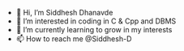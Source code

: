 - 👋 Hi, I’m Siddhesh Dhanavde 
- 👀 I’m interested in coding in C & Cpp and DBMS
- 🌱 I’m currently learning to grow in my interests
- 📫 How to reach me @Siddhesh-D

<!---
Siddhesh-D/Siddhesh-D is a ✨ special ✨ repository because its `README.md` (this file) appears on your GitHub profile.
You can click the Preview link to take a look at your changes.
--->
